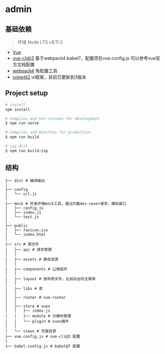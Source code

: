 # admin

## 基础依赖

> 环境 Node LTS v8.11.3

- [Vue](https://cn.vuejs.org/)
- [vue-cli@3](https://cli.vuejs.org/) 基于webpack4 babel7，配置项在vue.config.js 可以参考vue官方文档配置
- [webpack4](https://webpack.github.io) 免配置工具
- [iview@2](http://v2.iviewui.com/docs/guide/install) ui框架，目前已更新到3版本

## Project setup

```bash
# install
npm install

# Compiles and hot-reloads for development
$ npm run serve

# Compiles and minifies for production
$ npm run build

# zip dist
$ npm run build:zip
```

## 结构
```shell
├── dist # 编译输出
|
├── config
│   └── url.js
|
├── mock # 开发环境mock工具，通过拦截dev-sever请求，模拟接口
│   ├── config.js
│   ├── index.js
│   └── test.js
|
├── public
│   ├── favicon.ico
│   └── index.html
|
├── src # 源文件
│   ├── api # 请求管理
│   │
│   ├── assets # 静态资源
│   │
│   ├── components # 公用组件
│   │
│   ├── layout # 放布局文件，比如后台的主框体
│   │
│   ├── libs # 库
│   │
│   ├── router # vue-router
│   │
│   ├── store # vuex
│   │   ├── index.js
│   │   ├── module # 分模块管理
│   │   └── plugin # vuex插件
│   │
│   └── views # 页面目录
├── vue.config.js # vue-cli@3 配置
|
├── babel.config.js # babel@7 配置

```
